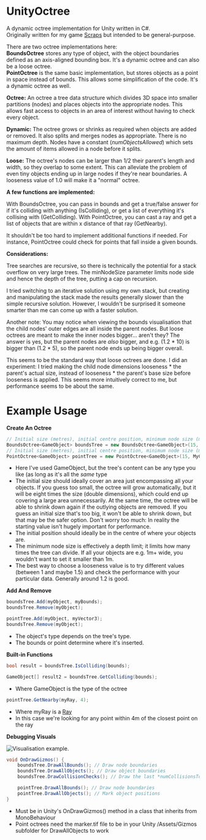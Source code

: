 UnityOctree
===========

A dynamic octree implementation for Unity written in C#.    
Originally written for my game [Scraps](http://www.scrapsgame.com) but intended to be general-purpose.

There are two octree implementations here:    
**BoundsOctree** stores any type of object, with the object boundaries defined as an axis-aligned bounding box. It's a dynamic octree and can also be a loose octree.   
**PointOctree** is the same basic implementation, but stores objects as a point in space instead of bounds. This allows some simplification of the code. It's a dynamic octree as well.

**Octree:** An octree a tree data structure which divides 3D space into smaller partitions (nodes) and places objects into the appropriate nodes. This allows fast access to objects in an area of interest without having to check every object.

**Dynamic:** The octree grows or shrinks as required when objects are added or removed. It also splits and merges nodes as appropriate. There is no maximum depth. Nodes have a constant (*numObjectsAllowed*) which sets the amount of items allowed in a node before it splits.

**Loose:** The octree's nodes can be larger than 1/2 their parent's length and width, so they overlap to some extent. This can alleviate the problem of even tiny objects ending up in large nodes if they're near boundaries. A looseness value of 1.0 will make it a "normal" octree.

**A few functions are implemented:**

With BoundsOctree, you can pass in bounds and get a true/false answer for if it's colliding with anything (IsColliding), or get a list of everything it's collising with (GetColliding).
With PointOctree, you can cast a ray and get a list of objects that are within x distance of that ray (GetNearby).

It shouldn't be too hard to implement additional functions if needed. For instance, PointOctree could check for points that fall inside a given bounds.

**Considerations:**

Tree searches are recursive, so there is technically the potential for a stack overflow on very large trees. The minNodeSize parameter limits node side and hence the depth of the tree, putting a cap on recursion.

I tried switching to an iterative solution using my own stack, but creating and manipulating the stack made the results generally slower than the simple recursive solution. However, I wouldn't be surprised it someone smarter than me can come up with a faster solution.

Another note: You may notice when viewing the bounds visualisation that the child nodes' outer edges are all inside the parent nodes. But loose octrees are meant to make the inner nodes bigger... aren't they? The answer is yes, but the parent nodes are *also* bigger, and e.g. (1.2 * 10) is bigger than (1.2 * 5), so the parent node ends up being bigger overall.

This seems to be the standard way that loose octrees are done. I did an experiment: I tried making the child node dimensions looseness * the parent's actual size, instead of looseness * the parent's base size before looseness is applied. This seems more intuitively correct to me, but performance seems to be about the same.

Example Usage
===========

**Create An Octree**

```C#
// Initial size (metres), initial centre position, minimum node size (metres), looseness
BoundsOctree<GameObject> boundsTree = new BoundsOctree<GameObject>(15, MyContainer.position, 1, 1.25f);
// Initial size (metres), initial centre position, minimum node size (metres)
PointOctree<GameObject> pointTree = new PointOctree<GameObject>(15, MyContainer.position, 1);
```

- Here I've used GameObject, but the tree's content can be any type you like (as long as it's all the *same* type
- The initial size should ideally cover an area just encompassing all your objects. If you guess too small, the octree will grow automatically, but it will be eight times the size (double dimensions), which could end up covering a large area unnecessarily. At the same time, the octree will be able to shrink down again if the outlying objects are removed. If you guess an initial size that's too big, it won't be able to shrink down, but that may be the safer option. Don't worry too much: In reality the starting value isn't hugely important for performance.
- The initial position should ideally be in the centre of where your objects are.
- The minimum node size is effectively a depth limit; it limits how many times the tree can divide. If all your objects are e.g. 1m+ wide, you wouldn't want to set it smaller than 1m.
- The best way to choose a looseness value is to try different values (between 1 and maybe 1.5) and check the performance with your particular data. Generally around 1.2 is good.

**Add And Remove**

```C#
boundsTree.Add(myObject, myBounds);
boundsTree.Remove(myObject);

pointTree.Add(myObject, myVector3);
boundsTree.Remove(myObject);
```
- The object's type depends on the tree's type.
- The bounds or point determine where it's inserted.

**Built-in Functions**

```C#
bool result = boundsTree.IsColliding(bounds);
```

```C#
GameObject[] result2 = boundsTree.GetColliding(bounds);
```
- Where GameObject is the type of the octree

```C#
pointTree.GetNearby(myRay, 4);
```
- Where myRay is a [Ray](http://docs.unity3d.com/Documentation/ScriptReference/Ray.html)
- In this case we're looking for any point within 4m of the closest point on the ray

**Debugging Visuals**

![Visualisation example.](https://raw.github.com/nition/UnityOctree/master/octree-visualisation.jpg)

```C#
void OnDrawGizmos() {
	boundsTree.DrawAllBounds(); // Draw node boundaries
	boundsTree.DrawAllObjects(); // Draw object boundaries
	boundsTree.DrawCollisionChecks(); // Draw the last *numCollisionsToSave* collision check boundaries

	pointTree.DrawAllBounds(); // Draw node boundaries
	pointTree.DrawAllObjects(); // Mark object positions
}
```
- Must be in Unity's OnDrawGizmos() method in a class that inherits from MonoBehaviour
- Point octrees need the marker.tif file to be in your Unity /Assets/Gizmos subfolder for DrawAllObjects to work



